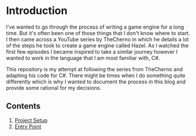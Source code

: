 # Introduction

I've wanted to go through the process of writing a game engine for a long time. But it's often been one of those things that I don't know where to start. I then came across a YouTube series by TheCherno in which he details a lot of the steps he took to create a game engine called Hazel. As I watched the first few episodes I became inspired to take a similar journey however I wanted to work in the language that I am most familiar with, C#.

This repository is my attempt at following the series from TheCherno and adapting his code for C#. There might be times when I do something quite differently which is why I wanted to document the process in this blog and provide some rational for my decisions.

## Contents

1. [Project Setup](https://github.com/ChrisVicary/Snowflake/blob/main/Documentation/Blog/ProjectSetup.md)
2. [Entry Point](https://github.com/ChrisVicary/Snowflake/blob/main/Documentation/Blog/EntryPoint.md)
